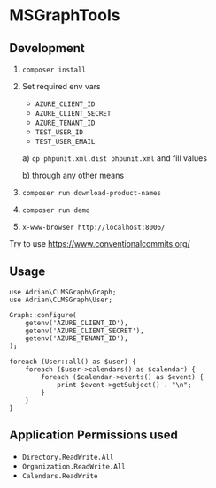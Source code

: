 # MSGraphTools

## Development 

1. `composer install`
1. Set required env vars
    - `AZURE_CLIENT_ID`
    - `AZURE_CLIENT_SECRET`
    - `AZURE_TENANT_ID`
    - `TEST_USER_ID`
    - `TEST_USER_EMAIL`
 
    a) `cp phpunit.xml.dist phpunit.xml` and fill values

    b) through any other means   

1. `composer run download-product-names`
1. `composer run demo`
1. `x-www-browser http://localhost:8006/`

Try to use https://www.conventionalcommits.org/

## Usage

```
use Adrian\CLMSGraph\Graph;
use Adrian\CLMSGraph\User;

Graph::configure(
    getenv('AZURE_CLIENT_ID'),
    getenv('AZURE_CLIENT_SECRET'),
    getenv('AZURE_TENANT_ID'),
);

foreach (User::all() as $user) {
    foreach ($user->calendars() as $calendar) {
        foreach ($calendar->events() as $event) {
            print $event->getSubject() . "\n";
        }
    }
}
```

## Application Permissions used

- `Directory.ReadWrite.All`
- `Organization.ReadWrite.All`
- `Calendars.ReadWrite`
